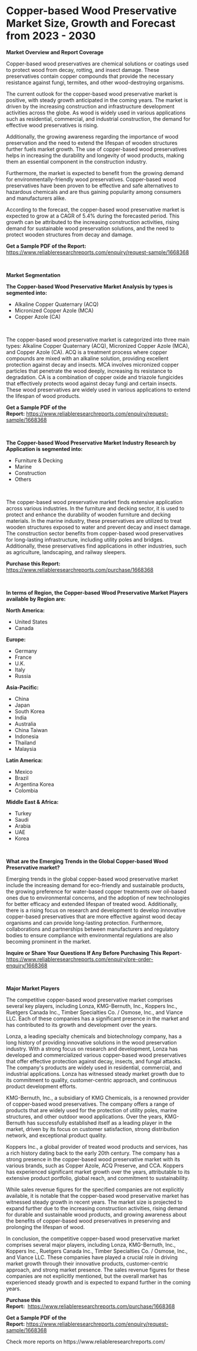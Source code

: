 <p><h1>Copper-based Wood Preservative Market Size, Growth and Forecast from 2023 - 2030</h1></p><p><strong>Market Overview and Report Coverage</strong></p>
<p><p>Copper-based wood preservatives are chemical solutions or coatings used to protect wood from decay, rotting, and insect damage. These preservatives contain copper compounds that provide the necessary resistance against fungi, termites, and other wood-destroying organisms.</p><p>The current outlook for the copper-based wood preservative market is positive, with steady growth anticipated in the coming years. The market is driven by the increasing construction and infrastructure development activities across the globe. As wood is widely used in various applications such as residential, commercial, and industrial construction, the demand for effective wood preservatives is rising.</p><p>Additionally, the growing awareness regarding the importance of wood preservation and the need to extend the lifespan of wooden structures further fuels market growth. The use of copper-based wood preservatives helps in increasing the durability and longevity of wood products, making them an essential component in the construction industry.</p><p>Furthermore, the market is expected to benefit from the growing demand for environmentally-friendly wood preservatives. Copper-based wood preservatives have been proven to be effective and safe alternatives to hazardous chemicals and are thus gaining popularity among consumers and manufacturers alike.</p><p>According to the forecast, the copper-based wood preservative market is expected to grow at a CAGR of 5.4% during the forecasted period. This growth can be attributed to the increasing construction activities, rising demand for sustainable wood preservation solutions, and the need to protect wooden structures from decay and damage.</p></p>
<p><strong>Get a Sample PDF of the Report:</strong> <a href="https://www.reliableresearchreports.com/enquiry/request-sample/1668368">https://www.reliableresearchreports.com/enquiry/request-sample/1668368</a></p>
<p>&nbsp;</p>
<p><strong>Market Segmentation</strong></p>
<p><strong>The Copper-based Wood Preservative Market Analysis by types is segmented into:</strong></p>
<p><ul><li>Alkaline Copper Quaternary (ACQ)</li><li>Micronized Copper Azole (MCA)</li><li>Copper Azole (CA)</li></ul></p>
<p>&nbsp;</p>
<p><p>The copper-based wood preservative market is categorized into three main types: Alkaline Copper Quaternary (ACQ), Micronized Copper Azole (MCA), and Copper Azole (CA). ACQ is a treatment process where copper compounds are mixed with an alkaline solution, providing excellent protection against decay and insects. MCA involves micronized copper particles that penetrate the wood deeply, increasing its resistance to degradation. CA is a combination of copper oxide and triazole fungicides that effectively protects wood against decay fungi and certain insects. These wood preservatives are widely used in various applications to extend the lifespan of wood products.</p></p>
<p><strong>Get a Sample PDF of the Report:</strong>&nbsp;<a href="https://www.reliableresearchreports.com/enquiry/request-sample/1668368">https://www.reliableresearchreports.com/enquiry/request-sample/1668368</a></p>
<p>&nbsp;</p>
<p><strong>The Copper-based Wood Preservative Market Industry Research by Application is segmented into:</strong></p>
<p><ul><li>Furniture & Decking</li><li>Marine</li><li>Construction</li><li>Others</li></ul></p>
<p>&nbsp;</p>
<p><p>The copper-based wood preservative market finds extensive application across various industries. In the furniture and decking sector, it is used to protect and enhance the durability of wooden furniture and decking materials. In the marine industry, these preservatives are utilized to treat wooden structures exposed to water and prevent decay and insect damage. The construction sector benefits from copper-based wood preservatives for long-lasting infrastructure, including utility poles and bridges. Additionally, these preservatives find applications in other industries, such as agriculture, landscaping, and railway sleepers.</p></p>
<p><strong>Purchase this Report:</strong>&nbsp; <a href="https://www.reliableresearchreports.com/purchase/1668368">https://www.reliableresearchreports.com/purchase/1668368</a></p>
<p>&nbsp;</p>
<p><strong>In terms of Region, the Copper-based Wood Preservative Market Players available by Region are:</strong></p>
<p>
    <p> <strong> North America: </strong>
        <ul>
            <li>United States</li>
            <li>Canada</li>
        </ul>
        </p> 
    <p> <strong> Europe: </strong>
        <ul>
            <li>Germany</li>
            <li>France</li>
            <li>U.K.</li>
            <li>Italy</li>
            <li>Russia</li>
        </ul>
        </p> 
    <p> <strong> Asia-Pacific: </strong>
        <ul>
            <li>China</li>
            <li>Japan</li>
            <li>South Korea</li>
            <li>India</li>
            <li>Australia</li>
            <li>China Taiwan</li>
            <li>Indonesia</li>
            <li>Thailand</li>
            <li>Malaysia</li>
        </ul>
        </p> 
    <p> <strong> Latin America: </strong>
        <ul>
            <li>Mexico</li>
            <li>Brazil</li>
            <li>Argentina Korea</li>
            <li>Colombia</li>
        </ul>
        </p> 
    <p> <strong> Middle East & Africa: </strong>
        <ul>
            <li>Turkey</li>
            <li>Saudi</li>
            <li>Arabia</li>
            <li>UAE</li>
            <li>Korea</li>
        </ul>
    </p>
    </p>
<p>&nbsp;</p>
<p><strong>What are the Emerging Trends in the Global Copper-based Wood Preservative market?</strong></p>
<p><p>Emerging trends in the global copper-based wood preservative market include the increasing demand for eco-friendly and sustainable products, the growing preference for water-based copper treatments over oil-based ones due to environmental concerns, and the adoption of new technologies for better efficacy and extended lifespan of treated wood. Additionally, there is a rising focus on research and development to develop innovative copper-based preservatives that are more effective against wood decay organisms and can provide long-lasting protection. Furthermore, collaborations and partnerships between manufacturers and regulatory bodies to ensure compliance with environmental regulations are also becoming prominent in the market.</p></p>
<p><strong>Inquire or Share Your Questions If Any Before Purchasing This Report</strong>- <a href="https://www.reliableresearchreports.com/enquiry/pre-order-enquiry/1668368">https://www.reliableresearchreports.com/enquiry/pre-order-enquiry/1668368</a></p>
<p>&nbsp;</p>
<p><strong>Major Market Players</strong></p>
<p><p>The competitive copper-based wood preservative market comprises several key players, including Lonza, KMG-Bernuth, Inc., Koppers Inc., Ruetgers Canada Inc., Timber Specialties Co. / Osmose, Inc., and Viance LLC. Each of these companies has a significant presence in the market and has contributed to its growth and development over the years.</p><p>Lonza, a leading specialty chemicals and biotechnology company, has a long history of providing innovative solutions in the wood preservation industry. With a strong focus on research and development, Lonza has developed and commercialized various copper-based wood preservatives that offer effective protection against decay, insects, and fungal attacks. The company's products are widely used in residential, commercial, and industrial applications. Lonza has witnessed steady market growth due to its commitment to quality, customer-centric approach, and continuous product development efforts.</p><p>KMG-Bernuth, Inc., a subsidiary of KMG Chemicals, is a renowned provider of copper-based wood preservatives. The company offers a range of products that are widely used for the protection of utility poles, marine structures, and other outdoor wood applications. Over the years, KMG-Bernuth has successfully established itself as a leading player in the market, driven by its focus on customer satisfaction, strong distribution network, and exceptional product quality.</p><p>Koppers Inc., a global provider of treated wood products and services, has a rich history dating back to the early 20th century. The company has a strong presence in the copper-based wood preservative market with its various brands, such as Copper Azole, ACQ Preserve, and CCA. Koppers has experienced significant market growth over the years, attributable to its extensive product portfolio, global reach, and commitment to sustainability.</p><p>While sales revenue figures for the specified companies are not explicitly available, it is notable that the copper-based wood preservative market has witnessed steady growth in recent years. The market size is projected to expand further due to the increasing construction activities, rising demand for durable and sustainable wood products, and growing awareness about the benefits of copper-based wood preservatives in preserving and prolonging the lifespan of wood.</p><p>In conclusion, the competitive copper-based wood preservative market comprises several major players, including Lonza, KMG-Bernuth, Inc., Koppers Inc., Ruetgers Canada Inc., Timber Specialties Co. / Osmose, Inc., and Viance LLC. These companies have played a crucial role in driving market growth through their innovative products, customer-centric approach, and strong market presence. The sales revenue figures for these companies are not explicitly mentioned, but the overall market has experienced steady growth and is expected to expand further in the coming years.</p></p>
<p><strong>Purchase this Report:</strong>&nbsp;&nbsp;<a href="https://www.reliableresearchreports.com/purchase/1668368">https://www.reliableresearchreports.com/purchase/1668368</a></p>
<p></p>
<p><strong>Get a Sample PDF of the Report:</strong>&nbsp;<a href="https://www.reliableresearchreports.com/enquiry/request-sample/1668368">https://www.reliableresearchreports.com/enquiry/request-sample/1668368</a></p>
<p>Check more reports on https://www.reliableresearchreports.com/</p>